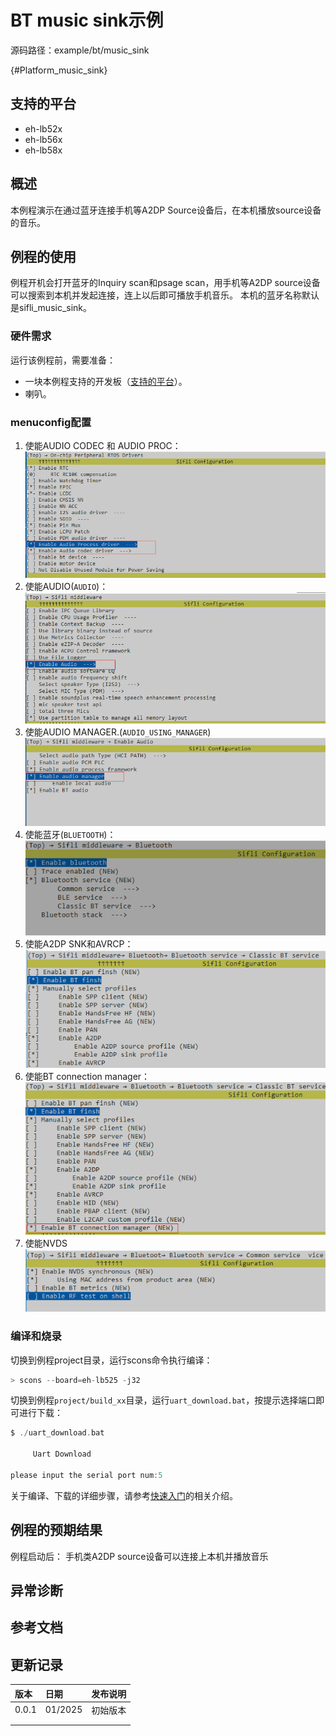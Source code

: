 # BT music sink示例

源码路径：example/bt/music_sink

{#Platform_music_sink}
## 支持的平台
<!-- 支持哪些板子和芯片平台 -->
+ eh-lb52x
+ eh-lb56x
+ eh-lb58x

## 概述
<!-- 例程简介 -->
本例程演示在通过蓝牙连接手机等A2DP Source设备后，在本机播放source设备的音乐。


## 例程的使用
<!-- 说明如何使用例程，比如连接哪些硬件管脚观察波形，编译和烧写可以引用相关文档。
对于rt_device的例程，还需要把本例程用到的配置开关列出来，比如PWM例程用到了PWM1，需要在onchip菜单里使能PWM1 -->
例程开机会打开蓝牙的Inquiry scan和psage scan，用手机等A2DP source设备可以搜索到本机并发起连接，连上以后即可播放手机音乐。
本机的蓝牙名称默认是sifli_music_sink。


### 硬件需求
运行该例程前，需要准备：
+ 一块本例程支持的开发板（[支持的平台](#Platform_music_sink)）。
+ 喇叭。

### menuconfig配置

1. 使能AUDIO CODEC 和 AUDIO PROC：
![AUDIO CODEC & PROC](./assets/mc_audcodec_audprc.png)
2. 使能AUDIO(`AUDIO`)：
![AUDIO](./assets/mc_audio.png)
3. 使能AUDIO MANAGER.(`AUDIO_USING_MANAGER`)
![AUDIO_USING_MANAGER](./assets/mc_audio_manager.png)
4. 使能蓝牙(`BLUETOOTH`)：
![BLUETOOTH](./assets/mc_bluetooth.png)
5. 使能A2DP SNK和AVRCP：
![A2DP SNK & AVRCP](./assets/mc_bt_a2dp_avrcp.png)
6. 使能BT connection manager：
![BT CM](./assets/mc_bt_cm.png)
7. 使能NVDS
![NVDS](./assets/mc_bt_nvds.png)


### 编译和烧录
切换到例程project目录，运行scons命令执行编译：
```c
> scons --board=eh-lb525 -j32
```
切换到例程`project/build_xx`目录，运行`uart_download.bat`，按提示选择端口即可进行下载：
```c
$ ./uart_download.bat

     Uart Download

please input the serial port num:5
```
关于编译、下载的详细步骤，请参考[快速入门](/quickstart/get-started-gcc.md)的相关介绍。

## 例程的预期结果
<!-- 说明例程运行结果，比如哪几个灯会亮，会打印哪些log，以便用户判断例程是否正常运行，运行结果可以结合代码分步骤说明 -->
例程启动后：
手机类A2DP source设备可以连接上本机并播放音乐

## 异常诊断


## 参考文档
<!-- 对于rt_device的示例，rt-thread官网文档提供的较详细说明，可以在这里添加网页链接，例如，参考RT-Thread的[RTC文档](https://www.rt-thread.org/document/site/#/rt-thread-version/rt-thread-standard/programming-manual/device/rtc/rtc) -->

## 更新记录
|版本 |日期   |发布说明 |
|:---|:---|:---|
|0.0.1 |01/2025 |初始版本 |
| | | |
| | | |
